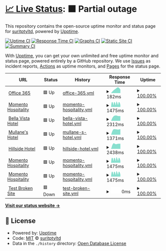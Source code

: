 # [📈 Live Status](https://status.momento.group): <!--live status--> **🟧 Partial outage**

This repository contains the open-source uptime monitor and status page for [suritptyltd](https://status.momento.group), powered by [Upptime](https://github.com/upptime/upptime).

[![Uptime CI](https://github.com/suritptyltd/mhgupptime/workflows/Uptime%20CI/badge.svg)](https://github.com/suritptyltd/mhgupptime/actions?query=workflow%3A%22Uptime+CI%22)
[![Response Time CI](https://github.com/suritptyltd/mhgupptime/workflows/Response%20Time%20CI/badge.svg)](https://github.com/suritptyltd/mhgupptime/actions?query=workflow%3A%22Response+Time+CI%22)
[![Graphs CI](https://github.com/suritptyltd/mhgupptime/workflows/Graphs%20CI/badge.svg)](https://github.com/suritptyltd/mhgupptime/actions?query=workflow%3A%22Graphs+CI%22)
[![Static Site CI](https://github.com/suritptyltd/mhgupptime/workflows/Static%20Site%20CI/badge.svg)](https://github.com/suritptyltd/mhgupptime/actions?query=workflow%3A%22Static+Site+CI%22)
[![Summary CI](https://github.com/suritptyltd/mhgupptime/workflows/Summary%20CI/badge.svg)](https://github.com/suritptyltd/mhgupptime/actions?query=workflow%3A%22Summary+CI%22)

With [Upptime](https://upptime.js.org), you can get your own unlimited and free uptime monitor and status page, powered entirely by a GitHub repository. We use [Issues](https://github.com/suritptyltd/mhgupptime/issues) as incident reports, [Actions](https://github.com/suritptyltd/mhgupptime/actions) as uptime monitors, and [Pages](https://status.momento.group) for the status page.

<!--start: status pages-->
<!-- This summary is generated by Upptime (https://github.com/upptime/upptime) -->
<!-- Do not edit this manually, your changes will be overwritten -->
<!-- prettier-ignore -->
| URL | Status | History | Response Time | Uptime |
| --- | ------ | ------- | ------------- | ------ |
| <img alt="" src="https://favicons.githubusercontent.com/office.com" height="13"> [Office 365](https://office.com) | 🟩 Up | [office-365.yml](https://github.com/suritptyltd/mhgupptime/commits/HEAD/history/office-365.yml) | <details><summary><img alt="Response time graph" src="./graphs/office-365/response-time-week.png" height="20"> 182ms</summary><br><a href="https://status.momento.group/history/office-365"><img alt="Response time 182" src="https://img.shields.io/endpoint?url=https%3A%2F%2Fraw.githubusercontent.com%2Fsuritptyltd%2Fmhgupptime%2FHEAD%2Fapi%2Foffice-365%2Fresponse-time.json"></a><br><a href="https://status.momento.group/history/office-365"><img alt="24-hour response time 182" src="https://img.shields.io/endpoint?url=https%3A%2F%2Fraw.githubusercontent.com%2Fsuritptyltd%2Fmhgupptime%2FHEAD%2Fapi%2Foffice-365%2Fresponse-time-day.json"></a><br><a href="https://status.momento.group/history/office-365"><img alt="7-day response time 182" src="https://img.shields.io/endpoint?url=https%3A%2F%2Fraw.githubusercontent.com%2Fsuritptyltd%2Fmhgupptime%2FHEAD%2Fapi%2Foffice-365%2Fresponse-time-week.json"></a><br><a href="https://status.momento.group/history/office-365"><img alt="30-day response time 182" src="https://img.shields.io/endpoint?url=https%3A%2F%2Fraw.githubusercontent.com%2Fsuritptyltd%2Fmhgupptime%2FHEAD%2Fapi%2Foffice-365%2Fresponse-time-month.json"></a><br><a href="https://status.momento.group/history/office-365"><img alt="1-year response time 182" src="https://img.shields.io/endpoint?url=https%3A%2F%2Fraw.githubusercontent.com%2Fsuritptyltd%2Fmhgupptime%2FHEAD%2Fapi%2Foffice-365%2Fresponse-time-year.json"></a></details> | <details><summary><a href="https://status.momento.group/history/office-365">100.00%</a></summary><a href="https://status.momento.group/history/office-365"><img alt="All-time uptime 100.00%" src="https://img.shields.io/endpoint?url=https%3A%2F%2Fraw.githubusercontent.com%2Fsuritptyltd%2Fmhgupptime%2FHEAD%2Fapi%2Foffice-365%2Fuptime.json"></a><br><a href="https://status.momento.group/history/office-365"><img alt="24-hour uptime 100.00%" src="https://img.shields.io/endpoint?url=https%3A%2F%2Fraw.githubusercontent.com%2Fsuritptyltd%2Fmhgupptime%2FHEAD%2Fapi%2Foffice-365%2Fuptime-day.json"></a><br><a href="https://status.momento.group/history/office-365"><img alt="7-day uptime 100.00%" src="https://img.shields.io/endpoint?url=https%3A%2F%2Fraw.githubusercontent.com%2Fsuritptyltd%2Fmhgupptime%2FHEAD%2Fapi%2Foffice-365%2Fuptime-week.json"></a><br><a href="https://status.momento.group/history/office-365"><img alt="30-day uptime 100.00%" src="https://img.shields.io/endpoint?url=https%3A%2F%2Fraw.githubusercontent.com%2Fsuritptyltd%2Fmhgupptime%2FHEAD%2Fapi%2Foffice-365%2Fuptime-month.json"></a><br><a href="https://status.momento.group/history/office-365"><img alt="1-year uptime 100.00%" src="https://img.shields.io/endpoint?url=https%3A%2F%2Fraw.githubusercontent.com%2Fsuritptyltd%2Fmhgupptime%2FHEAD%2Fapi%2Foffice-365%2Fuptime-year.json"></a></details>
| <img alt="" src="https://favicons.githubusercontent.com/momentohospitality.com.au" height="13"> [Momento Hospitality](https://momentohospitality.com.au) | 🟩 Up | [momento-hospitality.yml](https://github.com/suritptyltd/mhgupptime/commits/HEAD/history/momento-hospitality.yml) | <details><summary><img alt="Response time graph" src="./graphs/momento-hospitality/response-time-week.png" height="20"> 1475ms</summary><br><a href="https://status.momento.group/history/momento-hospitality"><img alt="Response time 1475" src="https://img.shields.io/endpoint?url=https%3A%2F%2Fraw.githubusercontent.com%2Fsuritptyltd%2Fmhgupptime%2FHEAD%2Fapi%2Fmomento-hospitality%2Fresponse-time.json"></a><br><a href="https://status.momento.group/history/momento-hospitality"><img alt="24-hour response time 1475" src="https://img.shields.io/endpoint?url=https%3A%2F%2Fraw.githubusercontent.com%2Fsuritptyltd%2Fmhgupptime%2FHEAD%2Fapi%2Fmomento-hospitality%2Fresponse-time-day.json"></a><br><a href="https://status.momento.group/history/momento-hospitality"><img alt="7-day response time 1475" src="https://img.shields.io/endpoint?url=https%3A%2F%2Fraw.githubusercontent.com%2Fsuritptyltd%2Fmhgupptime%2FHEAD%2Fapi%2Fmomento-hospitality%2Fresponse-time-week.json"></a><br><a href="https://status.momento.group/history/momento-hospitality"><img alt="30-day response time 1475" src="https://img.shields.io/endpoint?url=https%3A%2F%2Fraw.githubusercontent.com%2Fsuritptyltd%2Fmhgupptime%2FHEAD%2Fapi%2Fmomento-hospitality%2Fresponse-time-month.json"></a><br><a href="https://status.momento.group/history/momento-hospitality"><img alt="1-year response time 1475" src="https://img.shields.io/endpoint?url=https%3A%2F%2Fraw.githubusercontent.com%2Fsuritptyltd%2Fmhgupptime%2FHEAD%2Fapi%2Fmomento-hospitality%2Fresponse-time-year.json"></a></details> | <details><summary><a href="https://status.momento.group/history/momento-hospitality">100.00%</a></summary><a href="https://status.momento.group/history/momento-hospitality"><img alt="All-time uptime 100.00%" src="https://img.shields.io/endpoint?url=https%3A%2F%2Fraw.githubusercontent.com%2Fsuritptyltd%2Fmhgupptime%2FHEAD%2Fapi%2Fmomento-hospitality%2Fuptime.json"></a><br><a href="https://status.momento.group/history/momento-hospitality"><img alt="24-hour uptime 100.00%" src="https://img.shields.io/endpoint?url=https%3A%2F%2Fraw.githubusercontent.com%2Fsuritptyltd%2Fmhgupptime%2FHEAD%2Fapi%2Fmomento-hospitality%2Fuptime-day.json"></a><br><a href="https://status.momento.group/history/momento-hospitality"><img alt="7-day uptime 100.00%" src="https://img.shields.io/endpoint?url=https%3A%2F%2Fraw.githubusercontent.com%2Fsuritptyltd%2Fmhgupptime%2FHEAD%2Fapi%2Fmomento-hospitality%2Fuptime-week.json"></a><br><a href="https://status.momento.group/history/momento-hospitality"><img alt="30-day uptime 100.00%" src="https://img.shields.io/endpoint?url=https%3A%2F%2Fraw.githubusercontent.com%2Fsuritptyltd%2Fmhgupptime%2FHEAD%2Fapi%2Fmomento-hospitality%2Fuptime-month.json"></a><br><a href="https://status.momento.group/history/momento-hospitality"><img alt="1-year uptime 100.00%" src="https://img.shields.io/endpoint?url=https%3A%2F%2Fraw.githubusercontent.com%2Fsuritptyltd%2Fmhgupptime%2FHEAD%2Fapi%2Fmomento-hospitality%2Fuptime-year.json"></a></details>
| <img alt="" src="https://favicons.githubusercontent.com/bellavistahotel.com.au" height="13"> [Bella Vista Hotel](https://bellavistahotel.com.au) | 🟩 Up | [bella-vista-hotel.yml](https://github.com/suritptyltd/mhgupptime/commits/HEAD/history/bella-vista-hotel.yml) | <details><summary><img alt="Response time graph" src="./graphs/bella-vista-hotel/response-time-week.png" height="20"> 2312ms</summary><br><a href="https://status.momento.group/history/bella-vista-hotel"><img alt="Response time 2312" src="https://img.shields.io/endpoint?url=https%3A%2F%2Fraw.githubusercontent.com%2Fsuritptyltd%2Fmhgupptime%2FHEAD%2Fapi%2Fbella-vista-hotel%2Fresponse-time.json"></a><br><a href="https://status.momento.group/history/bella-vista-hotel"><img alt="24-hour response time 2312" src="https://img.shields.io/endpoint?url=https%3A%2F%2Fraw.githubusercontent.com%2Fsuritptyltd%2Fmhgupptime%2FHEAD%2Fapi%2Fbella-vista-hotel%2Fresponse-time-day.json"></a><br><a href="https://status.momento.group/history/bella-vista-hotel"><img alt="7-day response time 2312" src="https://img.shields.io/endpoint?url=https%3A%2F%2Fraw.githubusercontent.com%2Fsuritptyltd%2Fmhgupptime%2FHEAD%2Fapi%2Fbella-vista-hotel%2Fresponse-time-week.json"></a><br><a href="https://status.momento.group/history/bella-vista-hotel"><img alt="30-day response time 2312" src="https://img.shields.io/endpoint?url=https%3A%2F%2Fraw.githubusercontent.com%2Fsuritptyltd%2Fmhgupptime%2FHEAD%2Fapi%2Fbella-vista-hotel%2Fresponse-time-month.json"></a><br><a href="https://status.momento.group/history/bella-vista-hotel"><img alt="1-year response time 2312" src="https://img.shields.io/endpoint?url=https%3A%2F%2Fraw.githubusercontent.com%2Fsuritptyltd%2Fmhgupptime%2FHEAD%2Fapi%2Fbella-vista-hotel%2Fresponse-time-year.json"></a></details> | <details><summary><a href="https://status.momento.group/history/bella-vista-hotel">100.00%</a></summary><a href="https://status.momento.group/history/bella-vista-hotel"><img alt="All-time uptime 100.00%" src="https://img.shields.io/endpoint?url=https%3A%2F%2Fraw.githubusercontent.com%2Fsuritptyltd%2Fmhgupptime%2FHEAD%2Fapi%2Fbella-vista-hotel%2Fuptime.json"></a><br><a href="https://status.momento.group/history/bella-vista-hotel"><img alt="24-hour uptime 100.00%" src="https://img.shields.io/endpoint?url=https%3A%2F%2Fraw.githubusercontent.com%2Fsuritptyltd%2Fmhgupptime%2FHEAD%2Fapi%2Fbella-vista-hotel%2Fuptime-day.json"></a><br><a href="https://status.momento.group/history/bella-vista-hotel"><img alt="7-day uptime 100.00%" src="https://img.shields.io/endpoint?url=https%3A%2F%2Fraw.githubusercontent.com%2Fsuritptyltd%2Fmhgupptime%2FHEAD%2Fapi%2Fbella-vista-hotel%2Fuptime-week.json"></a><br><a href="https://status.momento.group/history/bella-vista-hotel"><img alt="30-day uptime 100.00%" src="https://img.shields.io/endpoint?url=https%3A%2F%2Fraw.githubusercontent.com%2Fsuritptyltd%2Fmhgupptime%2FHEAD%2Fapi%2Fbella-vista-hotel%2Fuptime-month.json"></a><br><a href="https://status.momento.group/history/bella-vista-hotel"><img alt="1-year uptime 100.00%" src="https://img.shields.io/endpoint?url=https%3A%2F%2Fraw.githubusercontent.com%2Fsuritptyltd%2Fmhgupptime%2FHEAD%2Fapi%2Fbella-vista-hotel%2Fuptime-year.json"></a></details>
| <img alt="" src="https://favicons.githubusercontent.com/mullanes.com.au" height="13"> [Mullane's Hotel](https://mullanes.com.au) | 🟩 Up | [mullane-s-hotel.yml](https://github.com/suritptyltd/mhgupptime/commits/HEAD/history/mullane-s-hotel.yml) | <details><summary><img alt="Response time graph" src="./graphs/mullane-s-hotel/response-time-week.png" height="20"> 1371ms</summary><br><a href="https://status.momento.group/history/mullane-s-hotel"><img alt="Response time 1371" src="https://img.shields.io/endpoint?url=https%3A%2F%2Fraw.githubusercontent.com%2Fsuritptyltd%2Fmhgupptime%2FHEAD%2Fapi%2Fmullane-s-hotel%2Fresponse-time.json"></a><br><a href="https://status.momento.group/history/mullane-s-hotel"><img alt="24-hour response time 1371" src="https://img.shields.io/endpoint?url=https%3A%2F%2Fraw.githubusercontent.com%2Fsuritptyltd%2Fmhgupptime%2FHEAD%2Fapi%2Fmullane-s-hotel%2Fresponse-time-day.json"></a><br><a href="https://status.momento.group/history/mullane-s-hotel"><img alt="7-day response time 1371" src="https://img.shields.io/endpoint?url=https%3A%2F%2Fraw.githubusercontent.com%2Fsuritptyltd%2Fmhgupptime%2FHEAD%2Fapi%2Fmullane-s-hotel%2Fresponse-time-week.json"></a><br><a href="https://status.momento.group/history/mullane-s-hotel"><img alt="30-day response time 1371" src="https://img.shields.io/endpoint?url=https%3A%2F%2Fraw.githubusercontent.com%2Fsuritptyltd%2Fmhgupptime%2FHEAD%2Fapi%2Fmullane-s-hotel%2Fresponse-time-month.json"></a><br><a href="https://status.momento.group/history/mullane-s-hotel"><img alt="1-year response time 1371" src="https://img.shields.io/endpoint?url=https%3A%2F%2Fraw.githubusercontent.com%2Fsuritptyltd%2Fmhgupptime%2FHEAD%2Fapi%2Fmullane-s-hotel%2Fresponse-time-year.json"></a></details> | <details><summary><a href="https://status.momento.group/history/mullane-s-hotel">100.00%</a></summary><a href="https://status.momento.group/history/mullane-s-hotel"><img alt="All-time uptime 100.00%" src="https://img.shields.io/endpoint?url=https%3A%2F%2Fraw.githubusercontent.com%2Fsuritptyltd%2Fmhgupptime%2FHEAD%2Fapi%2Fmullane-s-hotel%2Fuptime.json"></a><br><a href="https://status.momento.group/history/mullane-s-hotel"><img alt="24-hour uptime 100.00%" src="https://img.shields.io/endpoint?url=https%3A%2F%2Fraw.githubusercontent.com%2Fsuritptyltd%2Fmhgupptime%2FHEAD%2Fapi%2Fmullane-s-hotel%2Fuptime-day.json"></a><br><a href="https://status.momento.group/history/mullane-s-hotel"><img alt="7-day uptime 100.00%" src="https://img.shields.io/endpoint?url=https%3A%2F%2Fraw.githubusercontent.com%2Fsuritptyltd%2Fmhgupptime%2FHEAD%2Fapi%2Fmullane-s-hotel%2Fuptime-week.json"></a><br><a href="https://status.momento.group/history/mullane-s-hotel"><img alt="30-day uptime 100.00%" src="https://img.shields.io/endpoint?url=https%3A%2F%2Fraw.githubusercontent.com%2Fsuritptyltd%2Fmhgupptime%2FHEAD%2Fapi%2Fmullane-s-hotel%2Fuptime-month.json"></a><br><a href="https://status.momento.group/history/mullane-s-hotel"><img alt="1-year uptime 100.00%" src="https://img.shields.io/endpoint?url=https%3A%2F%2Fraw.githubusercontent.com%2Fsuritptyltd%2Fmhgupptime%2FHEAD%2Fapi%2Fmullane-s-hotel%2Fuptime-year.json"></a></details>
| <img alt="" src="https://favicons.githubusercontent.com/hillsidehotel.com.au" height="13"> [Hillside Hotel](https://hillsidehotel.com.au) | 🟩 Up | [hillside-hotel.yml](https://github.com/suritptyltd/mhgupptime/commits/HEAD/history/hillside-hotel.yml) | <details><summary><img alt="Response time graph" src="./graphs/hillside-hotel/response-time-week.png" height="20"> 2438ms</summary><br><a href="https://status.momento.group/history/hillside-hotel"><img alt="Response time 2438" src="https://img.shields.io/endpoint?url=https%3A%2F%2Fraw.githubusercontent.com%2Fsuritptyltd%2Fmhgupptime%2FHEAD%2Fapi%2Fhillside-hotel%2Fresponse-time.json"></a><br><a href="https://status.momento.group/history/hillside-hotel"><img alt="24-hour response time 2438" src="https://img.shields.io/endpoint?url=https%3A%2F%2Fraw.githubusercontent.com%2Fsuritptyltd%2Fmhgupptime%2FHEAD%2Fapi%2Fhillside-hotel%2Fresponse-time-day.json"></a><br><a href="https://status.momento.group/history/hillside-hotel"><img alt="7-day response time 2438" src="https://img.shields.io/endpoint?url=https%3A%2F%2Fraw.githubusercontent.com%2Fsuritptyltd%2Fmhgupptime%2FHEAD%2Fapi%2Fhillside-hotel%2Fresponse-time-week.json"></a><br><a href="https://status.momento.group/history/hillside-hotel"><img alt="30-day response time 2438" src="https://img.shields.io/endpoint?url=https%3A%2F%2Fraw.githubusercontent.com%2Fsuritptyltd%2Fmhgupptime%2FHEAD%2Fapi%2Fhillside-hotel%2Fresponse-time-month.json"></a><br><a href="https://status.momento.group/history/hillside-hotel"><img alt="1-year response time 2438" src="https://img.shields.io/endpoint?url=https%3A%2F%2Fraw.githubusercontent.com%2Fsuritptyltd%2Fmhgupptime%2FHEAD%2Fapi%2Fhillside-hotel%2Fresponse-time-year.json"></a></details> | <details><summary><a href="https://status.momento.group/history/hillside-hotel">100.00%</a></summary><a href="https://status.momento.group/history/hillside-hotel"><img alt="All-time uptime 100.00%" src="https://img.shields.io/endpoint?url=https%3A%2F%2Fraw.githubusercontent.com%2Fsuritptyltd%2Fmhgupptime%2FHEAD%2Fapi%2Fhillside-hotel%2Fuptime.json"></a><br><a href="https://status.momento.group/history/hillside-hotel"><img alt="24-hour uptime 100.00%" src="https://img.shields.io/endpoint?url=https%3A%2F%2Fraw.githubusercontent.com%2Fsuritptyltd%2Fmhgupptime%2FHEAD%2Fapi%2Fhillside-hotel%2Fuptime-day.json"></a><br><a href="https://status.momento.group/history/hillside-hotel"><img alt="7-day uptime 100.00%" src="https://img.shields.io/endpoint?url=https%3A%2F%2Fraw.githubusercontent.com%2Fsuritptyltd%2Fmhgupptime%2FHEAD%2Fapi%2Fhillside-hotel%2Fuptime-week.json"></a><br><a href="https://status.momento.group/history/hillside-hotel"><img alt="30-day uptime 100.00%" src="https://img.shields.io/endpoint?url=https%3A%2F%2Fraw.githubusercontent.com%2Fsuritptyltd%2Fmhgupptime%2FHEAD%2Fapi%2Fhillside-hotel%2Fuptime-month.json"></a><br><a href="https://status.momento.group/history/hillside-hotel"><img alt="1-year uptime 100.00%" src="https://img.shields.io/endpoint?url=https%3A%2F%2Fraw.githubusercontent.com%2Fsuritptyltd%2Fmhgupptime%2FHEAD%2Fapi%2Fhillside-hotel%2Fuptime-year.json"></a></details>
| <img alt="" src="https://favicons.githubusercontent.com/momentohospitality.com.au" height="13"> [Momento Hospitality](https://momentohospitality.com.au) | 🟩 Up | [momento-hospitality.yml](https://github.com/suritptyltd/mhgupptime/commits/HEAD/history/momento-hospitality.yml) | <details><summary><img alt="Response time graph" src="./graphs/momento-hospitality/response-time-week.png" height="20"> 1475ms</summary><br><a href="https://status.momento.group/history/momento-hospitality"><img alt="Response time 1475" src="https://img.shields.io/endpoint?url=https%3A%2F%2Fraw.githubusercontent.com%2Fsuritptyltd%2Fmhgupptime%2FHEAD%2Fapi%2Fmomento-hospitality%2Fresponse-time.json"></a><br><a href="https://status.momento.group/history/momento-hospitality"><img alt="24-hour response time 1475" src="https://img.shields.io/endpoint?url=https%3A%2F%2Fraw.githubusercontent.com%2Fsuritptyltd%2Fmhgupptime%2FHEAD%2Fapi%2Fmomento-hospitality%2Fresponse-time-day.json"></a><br><a href="https://status.momento.group/history/momento-hospitality"><img alt="7-day response time 1475" src="https://img.shields.io/endpoint?url=https%3A%2F%2Fraw.githubusercontent.com%2Fsuritptyltd%2Fmhgupptime%2FHEAD%2Fapi%2Fmomento-hospitality%2Fresponse-time-week.json"></a><br><a href="https://status.momento.group/history/momento-hospitality"><img alt="30-day response time 1475" src="https://img.shields.io/endpoint?url=https%3A%2F%2Fraw.githubusercontent.com%2Fsuritptyltd%2Fmhgupptime%2FHEAD%2Fapi%2Fmomento-hospitality%2Fresponse-time-month.json"></a><br><a href="https://status.momento.group/history/momento-hospitality"><img alt="1-year response time 1475" src="https://img.shields.io/endpoint?url=https%3A%2F%2Fraw.githubusercontent.com%2Fsuritptyltd%2Fmhgupptime%2FHEAD%2Fapi%2Fmomento-hospitality%2Fresponse-time-year.json"></a></details> | <details><summary><a href="https://status.momento.group/history/momento-hospitality">100.00%</a></summary><a href="https://status.momento.group/history/momento-hospitality"><img alt="All-time uptime 100.00%" src="https://img.shields.io/endpoint?url=https%3A%2F%2Fraw.githubusercontent.com%2Fsuritptyltd%2Fmhgupptime%2FHEAD%2Fapi%2Fmomento-hospitality%2Fuptime.json"></a><br><a href="https://status.momento.group/history/momento-hospitality"><img alt="24-hour uptime 100.00%" src="https://img.shields.io/endpoint?url=https%3A%2F%2Fraw.githubusercontent.com%2Fsuritptyltd%2Fmhgupptime%2FHEAD%2Fapi%2Fmomento-hospitality%2Fuptime-day.json"></a><br><a href="https://status.momento.group/history/momento-hospitality"><img alt="7-day uptime 100.00%" src="https://img.shields.io/endpoint?url=https%3A%2F%2Fraw.githubusercontent.com%2Fsuritptyltd%2Fmhgupptime%2FHEAD%2Fapi%2Fmomento-hospitality%2Fuptime-week.json"></a><br><a href="https://status.momento.group/history/momento-hospitality"><img alt="30-day uptime 100.00%" src="https://img.shields.io/endpoint?url=https%3A%2F%2Fraw.githubusercontent.com%2Fsuritptyltd%2Fmhgupptime%2FHEAD%2Fapi%2Fmomento-hospitality%2Fuptime-month.json"></a><br><a href="https://status.momento.group/history/momento-hospitality"><img alt="1-year uptime 100.00%" src="https://img.shields.io/endpoint?url=https%3A%2F%2Fraw.githubusercontent.com%2Fsuritptyltd%2Fmhgupptime%2FHEAD%2Fapi%2Fmomento-hospitality%2Fuptime-year.json"></a></details>
| <img alt="" src="https://favicons.githubusercontent.com/momentohospitality.com.au" height="13"> [Momento Hospitality](https://momentohospitality.com.au) | 🟩 Up | [momento-hospitality.yml](https://github.com/suritptyltd/mhgupptime/commits/HEAD/history/momento-hospitality.yml) | <details><summary><img alt="Response time graph" src="./graphs/momento-hospitality/response-time-week.png" height="20"> 1475ms</summary><br><a href="https://status.momento.group/history/momento-hospitality"><img alt="Response time 1475" src="https://img.shields.io/endpoint?url=https%3A%2F%2Fraw.githubusercontent.com%2Fsuritptyltd%2Fmhgupptime%2FHEAD%2Fapi%2Fmomento-hospitality%2Fresponse-time.json"></a><br><a href="https://status.momento.group/history/momento-hospitality"><img alt="24-hour response time 1475" src="https://img.shields.io/endpoint?url=https%3A%2F%2Fraw.githubusercontent.com%2Fsuritptyltd%2Fmhgupptime%2FHEAD%2Fapi%2Fmomento-hospitality%2Fresponse-time-day.json"></a><br><a href="https://status.momento.group/history/momento-hospitality"><img alt="7-day response time 1475" src="https://img.shields.io/endpoint?url=https%3A%2F%2Fraw.githubusercontent.com%2Fsuritptyltd%2Fmhgupptime%2FHEAD%2Fapi%2Fmomento-hospitality%2Fresponse-time-week.json"></a><br><a href="https://status.momento.group/history/momento-hospitality"><img alt="30-day response time 1475" src="https://img.shields.io/endpoint?url=https%3A%2F%2Fraw.githubusercontent.com%2Fsuritptyltd%2Fmhgupptime%2FHEAD%2Fapi%2Fmomento-hospitality%2Fresponse-time-month.json"></a><br><a href="https://status.momento.group/history/momento-hospitality"><img alt="1-year response time 1475" src="https://img.shields.io/endpoint?url=https%3A%2F%2Fraw.githubusercontent.com%2Fsuritptyltd%2Fmhgupptime%2FHEAD%2Fapi%2Fmomento-hospitality%2Fresponse-time-year.json"></a></details> | <details><summary><a href="https://status.momento.group/history/momento-hospitality">100.00%</a></summary><a href="https://status.momento.group/history/momento-hospitality"><img alt="All-time uptime 100.00%" src="https://img.shields.io/endpoint?url=https%3A%2F%2Fraw.githubusercontent.com%2Fsuritptyltd%2Fmhgupptime%2FHEAD%2Fapi%2Fmomento-hospitality%2Fuptime.json"></a><br><a href="https://status.momento.group/history/momento-hospitality"><img alt="24-hour uptime 100.00%" src="https://img.shields.io/endpoint?url=https%3A%2F%2Fraw.githubusercontent.com%2Fsuritptyltd%2Fmhgupptime%2FHEAD%2Fapi%2Fmomento-hospitality%2Fuptime-day.json"></a><br><a href="https://status.momento.group/history/momento-hospitality"><img alt="7-day uptime 100.00%" src="https://img.shields.io/endpoint?url=https%3A%2F%2Fraw.githubusercontent.com%2Fsuritptyltd%2Fmhgupptime%2FHEAD%2Fapi%2Fmomento-hospitality%2Fuptime-week.json"></a><br><a href="https://status.momento.group/history/momento-hospitality"><img alt="30-day uptime 100.00%" src="https://img.shields.io/endpoint?url=https%3A%2F%2Fraw.githubusercontent.com%2Fsuritptyltd%2Fmhgupptime%2FHEAD%2Fapi%2Fmomento-hospitality%2Fuptime-month.json"></a><br><a href="https://status.momento.group/history/momento-hospitality"><img alt="1-year uptime 100.00%" src="https://img.shields.io/endpoint?url=https%3A%2F%2Fraw.githubusercontent.com%2Fsuritptyltd%2Fmhgupptime%2FHEAD%2Fapi%2Fmomento-hospitality%2Fuptime-year.json"></a></details>
| <img alt="" src="https://favicons.githubusercontent.com/thissitedoesnotexist.koj.co" height="13"> [Test Broken Site](https://thissitedoesnotexist.koj.co) | 🟥 Down | [test-broken-site.yml](https://github.com/suritptyltd/mhgupptime/commits/HEAD/history/test-broken-site.yml) | <details><summary><img alt="Response time graph" src="./graphs/test-broken-site/response-time-week.png" height="20"> 0ms</summary><br><a href="https://status.momento.group/history/test-broken-site"><img alt="Response time 0" src="https://img.shields.io/endpoint?url=https%3A%2F%2Fraw.githubusercontent.com%2Fsuritptyltd%2Fmhgupptime%2FHEAD%2Fapi%2Ftest-broken-site%2Fresponse-time.json"></a><br><a href="https://status.momento.group/history/test-broken-site"><img alt="24-hour response time 0" src="https://img.shields.io/endpoint?url=https%3A%2F%2Fraw.githubusercontent.com%2Fsuritptyltd%2Fmhgupptime%2FHEAD%2Fapi%2Ftest-broken-site%2Fresponse-time-day.json"></a><br><a href="https://status.momento.group/history/test-broken-site"><img alt="7-day response time 0" src="https://img.shields.io/endpoint?url=https%3A%2F%2Fraw.githubusercontent.com%2Fsuritptyltd%2Fmhgupptime%2FHEAD%2Fapi%2Ftest-broken-site%2Fresponse-time-week.json"></a><br><a href="https://status.momento.group/history/test-broken-site"><img alt="30-day response time 0" src="https://img.shields.io/endpoint?url=https%3A%2F%2Fraw.githubusercontent.com%2Fsuritptyltd%2Fmhgupptime%2FHEAD%2Fapi%2Ftest-broken-site%2Fresponse-time-month.json"></a><br><a href="https://status.momento.group/history/test-broken-site"><img alt="1-year response time 0" src="https://img.shields.io/endpoint?url=https%3A%2F%2Fraw.githubusercontent.com%2Fsuritptyltd%2Fmhgupptime%2FHEAD%2Fapi%2Ftest-broken-site%2Fresponse-time-year.json"></a></details> | <details><summary><a href="https://status.momento.group/history/test-broken-site">100.00%</a></summary><a href="https://status.momento.group/history/test-broken-site"><img alt="All-time uptime 100.00%" src="https://img.shields.io/endpoint?url=https%3A%2F%2Fraw.githubusercontent.com%2Fsuritptyltd%2Fmhgupptime%2FHEAD%2Fapi%2Ftest-broken-site%2Fuptime.json"></a><br><a href="https://status.momento.group/history/test-broken-site"><img alt="24-hour uptime 100.00%" src="https://img.shields.io/endpoint?url=https%3A%2F%2Fraw.githubusercontent.com%2Fsuritptyltd%2Fmhgupptime%2FHEAD%2Fapi%2Ftest-broken-site%2Fuptime-day.json"></a><br><a href="https://status.momento.group/history/test-broken-site"><img alt="7-day uptime 100.00%" src="https://img.shields.io/endpoint?url=https%3A%2F%2Fraw.githubusercontent.com%2Fsuritptyltd%2Fmhgupptime%2FHEAD%2Fapi%2Ftest-broken-site%2Fuptime-week.json"></a><br><a href="https://status.momento.group/history/test-broken-site"><img alt="30-day uptime 100.00%" src="https://img.shields.io/endpoint?url=https%3A%2F%2Fraw.githubusercontent.com%2Fsuritptyltd%2Fmhgupptime%2FHEAD%2Fapi%2Ftest-broken-site%2Fuptime-month.json"></a><br><a href="https://status.momento.group/history/test-broken-site"><img alt="1-year uptime 100.00%" src="https://img.shields.io/endpoint?url=https%3A%2F%2Fraw.githubusercontent.com%2Fsuritptyltd%2Fmhgupptime%2FHEAD%2Fapi%2Ftest-broken-site%2Fuptime-year.json"></a></details>

<!--end: status pages-->

[**Visit our status website →**](https://status.momento.group)

## 📄 License

- Powered by: [Upptime](https://github.com/upptime/upptime)
- Code: [MIT](./LICENSE) © [suritptyltd](https://status.momento.group)
- Data in the `./history` directory: [Open Database License](https://opendatacommons.org/licenses/odbl/1-0/)
